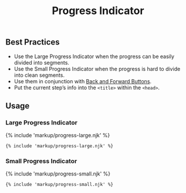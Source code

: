 ﻿---
title: Progress Indicator
summary: Progress Indicators show users their place in a multi-step process.
tags: components
layout: guide
image: /img/illustrations/illus-progress-indicators.svg
imageAlt: 
social:
  title: Progress Indicator
  description: Progress Indicators show users their place in a multi-step process.
  image:
eleventyNavigation:
  key: Progress Indicator
  parent: Components
  order: 250
  excerpt: Progress Indicators show users their place in a multi-step process.
  img: /img/illustrations/illus-progress-indicators.svg
---

## Best Practices

- Use the Large Progress Indicator when the progress can be easily divided into segments.
- Use the Small Progress Indicator when the progress is hard to divide into clean segments.
- Use them in conjunction with [Back and Forward Buttons](/components/back-and-forward-buttons).
- Put the current step’s info into the `<title>` within the `<head>`.

## Usage

### Large Progress Indicator

{% include 'markup/progress-large.njk' %}

``` html
{% include 'markup/progress-large.njk' %}
```

### Small Progress Indicator

{% include 'markup/progress-small.njk' %}

``` html
{% include 'markup/progress-small.njk' %}
```
